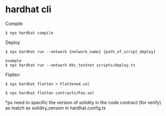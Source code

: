 # hardhat cli

Compile

```shell
$ npx hardhat compile
```

Deploy

```shell
$ npx hardhat run --network {network_name} {path_of_script_deploy}

example
$ npx hardhat run --network bkc_testnet scripts/deploy.ts

```

Flatten

```shell
$ npx hardhat flatten > Flattened.sol
```

```shell
$ npx hardhat flatten contracts/Foo.sol
```


\*ps need to specific the version of solidity in the code contract (for verify) as match as solidiry_version in hardhat.config.ts
